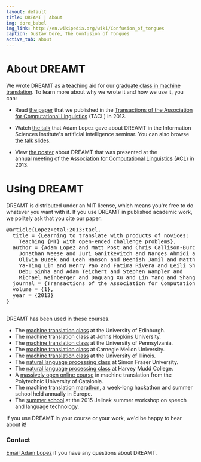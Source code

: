 ```yaml
---
layout: default
title: DREAMT | About
img: dore_babel
img_link: http://en.wikipedia.org/wiki/Confusion_of_tongues
caption: Gustav Dore, The Confusion of Tongues
active_tab: about
---
```

<div class="page-header">
  <h1>About DREAMT</h1>
</div>

We wrote DREAMT as a teaching aid for our 
[graduate class in machine translation](http://mt-class.org). 
To learn more about why we wrote it and how we use it, you can:

* Read [the paper](https://aclweb.org/anthology/Q/Q13/Q13-1014.pdf) that we published in the [Transactions of the Association for Computational Linguistics](http://www.transacl.org/) (TACL) in 2013.

* Watch [the talk](http://webcasterms1.isi.edu/mediasite/SilverlightPlayer/Default.aspx?peid=ea55185170054e13972a0ea5b932eb6c1d)
  that Adam Lopez gave about DREAMT in the Information Sciences Institute's artificial intelligence seminar. 
  You can also browse [the talk slides](https://drive.google.com/file/d/0B7cpo43vOGF1c1pkb29vM0l5b1U/view?usp=sharing).

* View [the poster](https://drive.google.com/file/d/0B7cpo43vOGF1bXhBUXY3Tlg3Qms/view?usp=sharing) about DREAMT that was presented at the  
  annual meeting of the [Association for Computational Linguistics (ACL)](http://www.acl2013.org/site/) in 2013.

Using DREAMT
============

DREAMT is distributed under an MIT license, which means you're free to do 
whatever you want with it. If you use DREAMT in published academic work, 
we politely ask that you cite our paper.

<pre>
@article{Lopez+etal:2013:tacl,
  title = {Learning to translate with products of novices: 
    Teaching {MT} with open-ended challenge problems},
  author = {Adam Lopez and Matt Post and Chris Callison-Burch and 
    Jonathan Weese and Juri Ganitkevitch and Narges Ahmidi and 
    Olivia Buzek and Leah Hanson and Beenish Jamil and Matthias Lee and 
    Ya-Ting Lin and Henry Pao and Fatima Rivera and Leili Shahriyari and 
    Debu Sinha and Adam Teichert and Stephen Wampler and 
    Michael Weinberger and Daguang Xu and Lin Yang and Shang Zhao},
  journal = {Transactions of the Association for Computational Linguistics},
  volume = {1},
  year = {2013}
}

</pre>

DREAMT has been used in these courses.

* The [machine translation class](http://www.inf.ed.ac.uk/teaching/courses/mt/) at the University of Edinburgh.
* The [machine translation class](http://mt-class.org/jhu) at Johns Hopkins University.
* The [machine translation class](http://mt-class.org/penn) at the University of Pennsylvania.
* The [machine translation class](http://demo.clab.cs.cmu.edu/sp2013-11731/) at Carnegie Mellon University.
* The [machine translation class](http://mt-class.org/uiuc) at the University of Illinois.
* The [natural language processing class](http://anoopsarkar.github.io/nlp-class/index.html) at Simon Fraser University.
* The [natural language processing class](http://hmc-cs159-spring2015.github.io/site/) at Harvey Mudd College.
* A [massively open online course](https://www.mt-mooc.upc.edu/) in machine translation from the Polytechnic University of Catalonia.
* The [machine translation marathon](http://www.statmt.org/mtm12/), a week-long hackathon and summer school held annually in Europe.
* The [summer school](http://www.ee.washington.edu/news/2015JelinekWorkshopSummerSchool.html) at the 2015 Jelinek summer workshop on speech and language technology.

If you use DREAMT in your course or your work, we'd be happy to hear about it!

### Contact

[Email Adam Lopez](mailto:alopez@inf.ed.ac.uk) if you have any questions about DREAMT.

